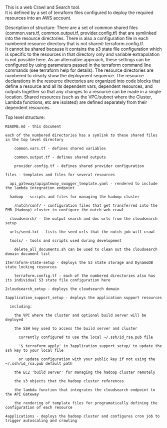 This is a web Crawl and Search tool.  
It is defined by a set of terraform files configured to deploy the required resources into an AWS account. 

Description of structure:
There are a set of common shared files (common.vars.tf, common.output.tf, provider.config.tf) that are symlinked into the resource directories.
There is also a configuration file in each numbered resource directory that is not shared: terraform.config.tf.  
It cannot be shared because it contains the s3 state file configuration which is specific to the resources in that directory only and variable extrapolation is not possible here. 
As an alternative approach, these settings can be configured by using parameters passed in the terraform command line commands (see terraform help for details). 
The resource directories are numbered to clearly show the deployment sequence.
The resource declarations in the resource directories are organized into code blocks that define a resource and all its dependent vars, dependent resources, and outputs together so that any changes to a resource can be made in a single location.
Shared resources (such as the VPC/subnet where the Cluster, Lambda functions, etc are isolated) are defined separately from their dependent resources.   

Top level structure:

	README.md - this document
    
	each of the numbered directories has a symlink to these shared files in the top level directory
    
	    common.vars.tf - defines shared variables
        
	    common.output.tf - defines shared outputs
        
	    provider.config.tf - defines shared provider configuration
        
	files - templates and files for several resources
    
	  api_gateway/apigateway_swagger_template.yaml - rendered to include the lambda integration endpoint
      
	  hadoop - scripts and files for managing the hadoop cluster 
      
		/nutch/conf/ - configuration files that get transferred into the EMR (Hadoop) cluster to configure the nutch web crawl
        
	  cloudsearch/ - the output search and doc urls from the cloudsearch setup
      
	  urls/seed.txt - lists the seed urls that the nutch job will crawl
      
	  tools/ - tools and scripts used during development
      
	    delete_all_documents.sh can be used to clean out the cloudsearch domain document list
        
	1terraform-state-setup - deploys the S3 state storage and DynamoDB state locking resources
    
	    terraform.config.tf - each of the numbered directories also has its individual S3 state file configuration here
        
	2cloudsearch_setup - deploys the cloudsearch domain
    
	3application_support_setup - deploys the application support resources
    
	  including:
      
	    the VPC where the cluster and optional build server will be deployed
        
	    the SSH key used to access the build server and cluster
        
	      currently configured to use the local ~/.ssh/id_rsa.pub file
          
	      '$ terraform apply' in 3application_support_setup/ to update the ssh key to your local file
          
	      or update configuration with your public key if not using the ~/.ssh/id_rsa.pub default path 
          
	    the EC2 'build server' for managing the hadoop cluster remotely
        
	    the s3 objects that the hadoop cluster references
        
	    the lambda function that integrates the cloudsearch endpoint to the API Gateway
        
	    the rendering of template files for programatically defining the configuration of each resource
        
	4applications - deploys the hadoop cluster and configures cron job to trigger autoscaling and crawling
    
